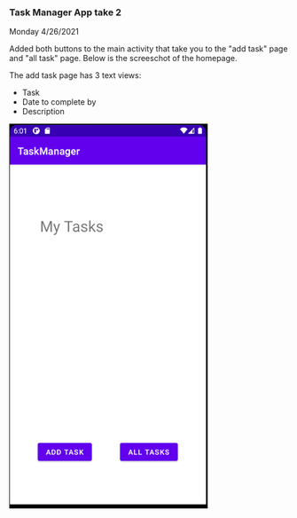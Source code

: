 
### Task Manager App take 2


Monday 4/26/2021

Added both buttons to the main activity that take you to the "add task" page and "all task" page. Below is the screeschot of the homepage. 

The add task page has 3 text views:
-   Task
-   Date to complete by
-   Description

![MainPage](app/screenShots/mainAc.png)